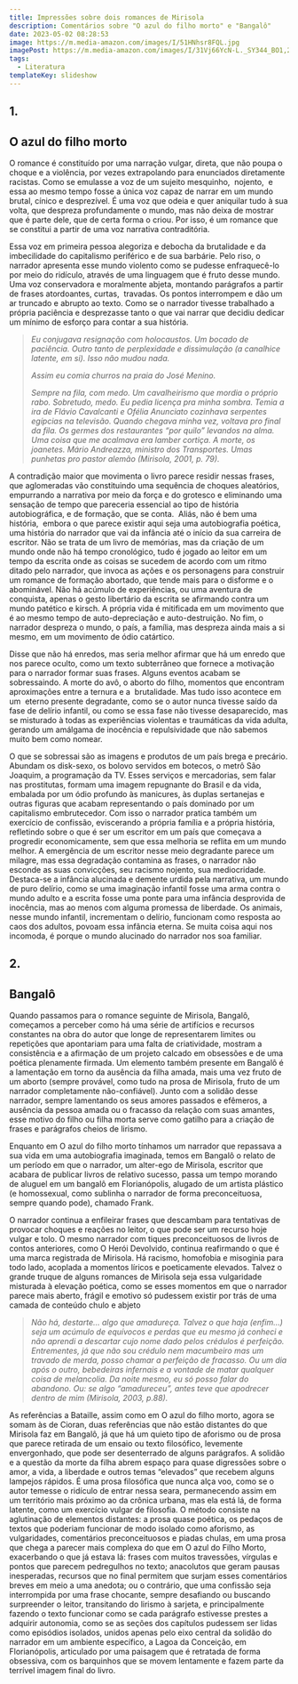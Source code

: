 ```yaml
---
title: Impressões sobre dois romances de Mirisola
description: Comentários sobre "O azul do filho morto" e "Bangalô"
date: 2023-05-02 08:28:53
image: https://m.media-amazon.com/images/I/51HNhsr8FQL.jpg
imagePost: https://m.media-amazon.com/images/I/31Vj66YcN-L._SY344_BO1,204,203,200_QL70_ML2_.jpg
tags:
  - Literatura
templateKey: slideshow
---
```

<!--StartFragment-->

## 1.

## O azul do filho morto 

O romance é constituído por uma narração vulgar, direta, que não poupa o choque e a violência, por vezes extrapolando para enunciados diretamente racistas. Como se emulasse a voz de um sujeito mesquinho,  nojento,  e essa ao mesmo tempo fosse a única voz capaz de narrar em um mundo brutal, cínico e desprezível. É uma voz que odeia e quer aniquilar tudo à sua volta, que despreza profundamente o mundo, mas não deixa de mostrar que é parte dele, que de certa forma o criou. Por isso, é um romance que se constitui a partir de uma voz narrativa contraditória.

Essa voz em primeira pessoa alegoriza e debocha da brutalidade e da imbecilidade do capitalismo periférico e de sua barbárie. Pelo riso, o narrador apresenta esse mundo violento como se pudesse enfraquecê-lo por meio do ridículo, através de uma linguagem que é fruto desse mundo. Uma voz conservadora e moralmente abjeta, montando parágrafos a partir de frases atordoantes, curtas,  travadas. Os pontos interrompem e dão um ar truncado e abrupto ao texto. Como se o narrador tivesse trabalhado a própria paciência e desprezasse tanto o que vai narrar que decidiu dedicar um mínimo de esforço para contar a sua história.

> *Eu conjugava resignação com holocaustos. Um bocado de paciência. Outro tanto de perplexidade e dissimulação (a canalhice latente, em si). Isso não mudou nada.*
>
> *Assim eu comia churros na praia do José Menino.*
>
> *Sempre na fila, com medo. Um cavalheirismo que mordia o próprio rabo. Sobretudo, medo. Eu pedia licença pra minha sombra. Temia a ira de Flávio Cavalcanti e Ofélia Anunciato cozinhava serpentes egípcias na televisão. Quando chegava minha vez, voltava pro final da fila. Os germes dos restaurantes “por quilo” levandos na alma. Uma coisa que me acalmava era lamber cortiça. A morte, os joanetes. Mário Andreazza, ministro dos Transportes. Umas punhetas pro pastor alemão (Mirisola, 2001, p. 79).*
>
>

A contradição maior que movimenta o livro parece residir nessas frases, que aglomeradas vão constituindo uma sequência de choques aleatórios, empurrando a narrativa por meio da força e do grotesco e eliminando uma sensação de tempo que pareceria essencial ao tipo de história autobiográfica, e de formação, que se conta.  Aliás, não é bem uma história,  embora o que parece existir aqui seja uma autobiografia poética, uma história do narrador que vai da infância até o início da sua carreira de escritor. Não se trata de um livro de memórias, mas da criação de um mundo onde não há tempo cronológico, tudo é jogado ao leitor em um tempo da escrita onde as coisas se sucedem de acordo com um ritmo ditado pelo narrador, que invoca as ações e os personagens para construir um romance de formação abortado, que tende mais para o disforme e o abominável. Não há acúmulo de experiências, ou uma aventura de conquista, apenas o gesto libertário da escrita se afirmando contra um mundo patético e kirsch. A própria vida é mitificada em um movimento que é ao mesmo tempo de auto-depreciação e auto-destruição. No fim, o narrador despreza o mundo, o país, a família, mas despreza ainda mais a si mesmo, em um movimento de ódio catártico.

Disse que não há enredos, mas seria melhor afirmar que há um enredo que nos parece oculto, como um texto subterrâneo que fornece a motivação para o narrador formar suas frases. Alguns eventos acabam se sobressaindo. A morte do avô, o aborto do filho, momentos que encontram aproximações entre a ternura e a  brutalidade. Mas tudo isso acontece em um  eterno presente degradante, como se o autor nunca tivesse saído da fase de delírio infantil, ou como se essa fase não tivesse desaparecido, mas se misturado à todas as experiências violentas e traumáticas da vida adulta, gerando um amálgama de inocência e repulsividade que não sabemos muito bem como nomear. 

O que se sobressai são as imagens e produtos de um país brega e precário. Abundam os disk-sexo, os bolovo servidos em botecos, o metrô São Joaquim, a programação da TV. Esses serviços e mercadorias, sem falar nas prostitutas, formam uma imagem repugnante do Brasil e da vida, embalada por um ódio profundo às manicures, às duplas sertanejas e outras figuras que acabam representando o país dominado por um capitalismo embrutecedor. Com isso o narrador pratica também um exercício de confissão, eviscerando a própria família e a própria história, refletindo sobre o que é ser um escritor em um país que começava a progredir economicamente, sem que essa melhoria se reflita em um mundo melhor. A emergência de um escritor nesse meio degradante parece um milagre, mas essa degradação contamina as frases, o narrador não esconde as suas convicções, seu racismo nojento, sua mediocridade. Destaca-se a infância alucinada e demente urdida pela narrativa, um mundo de puro delírio, como se uma imaginação infantil fosse uma arma contra o mundo adulto e a escrita fosse uma ponte para uma infância desprovida de inocência, mas ao menos com alguma promessa de liberdade. Os animais, nesse mundo infantil, incrementam o delírio, funcionam como resposta ao caos dos adultos, povoam essa infância eterna. Se muita coisa aqui nos incomoda, é porque o mundo alucinado do narrador nos soa familiar. 



## 2. 

## Bangalô 

Quando passamos para o romance seguinte de Mirisola, Bangalô, começamos a perceber como há uma série de artifícios e recursos constantes na obra do autor que longe de representarem limites ou repetições que apontariam para uma falta de criatividade, mostram a consistência e a afirmação de um projeto calcado em obsessões e de uma poética plenamente firmada. Um elemento também presente em Bangalô é a lamentação em torno da ausência da filha amada, mais uma vez fruto de um aborto (sempre provável, como tudo na prosa de Mirisola, fruto de um narrador completamente não-confiável). Junto com a solidão desse narrador, sempre lamentando os seus amores passados e efêmeros, a ausência da pessoa amada ou o fracasso da relação com suas amantes, esse motivo do filho ou filha morta serve como gatilho para a criação de frases e parágrafos cheios de lirismo.

Enquanto em O azul do filho morto tínhamos um narrador que repassava a sua vida em uma autobiografia imaginada, temos em Bangalô o relato de um período em que o narrador, um alter-ego de Mirisola, escritor que acabara de publicar livros de relativo sucesso, passa um tempo morando de aluguel em um bangalô em Florianópolis, alugado de um artista plástico (e homossexual, como sublinha o narrador de forma preconceituosa, sempre quando pode), chamado Frank. 

O narrador continua a enfileirar frases que descambam para tentativas de provocar choques e reações no leitor, o que pode ser um recurso hoje vulgar e tolo. O mesmo narrador com tiques preconceituosos de livros de contos anteriores, como O Herói Devolvido, continua reafirmando o que é uma marca registrada de Mirisola. Há racismo, homofobia e misoginia para todo lado, acoplada a momentos líricos e poeticamente elevados. Talvez o grande truque de alguns romances de Mirisola seja essa vulgaridade misturada à elevação poética, como se esses momentos em que o narrador parece mais aberto, frágil e emotivo só pudessem existir por trás de uma camada de conteúdo chulo e abjeto

> *Não há, destarte… algo que amadureça. Talvez o que haja (enfim…) seja um acúmulo de equívocos e perdas que eu mesmo já conheci e não aprendi a descartar cujo nome dado pelos crédulos é perfeição. Entrementes, já que não sou crédulo nem macumbeiro mas um travado de merda, posso chamar a perfeição de fracasso. Ou um dia após o outro, bebedeiras infernais e a vontade de matar qualquer coisa de melancolia. Da noite mesmo, eu só posso falar do abandono. Ou: se algo “amadureceu”, antes teve que apodrecer dentro de mim (Mirisola, 2003, p.88).* 

As referências a Bataille, assim como em O azul do filho morto, agora se somam às de Cioran, duas referências que não estão distantes do que Mirisola faz em Bangalô, já que há um quieto tipo de aforismo ou de prosa que parece retirada de um ensaio ou texto filosófico, levemente envergonhado, que pode ser desenterrado de alguns parágrafos. A solidão e a questão da morte da filha abrem espaço para quase digressões sobre o amor, a vida, a liberdade e outros temas “elevados” que recebem alguns lampejos rápidos. É uma prosa filosófica que nunca alça voo, como se o autor temesse o ridículo de entrar nessa seara, permanecendo assim em um território mais próximo ao da crônica urbana, mas ela está lá, de forma latente, como um exercício vulgar de filosofia. O método consiste na aglutinação de elementos distantes: a prosa quase poética, os pedaços de textos que poderiam funcionar de modo isolado como aforismo, as vulgaridades, comentários preconceituosos e piadas chulas, em uma prosa que chega a parecer mais complexa do que em O azul do Filho Morto, exacerbando o que já estava lá: frases com muitos travessões, vírgulas e pontos que parecem pedregulhos no texto; anacolutos que geram pausas inesperadas, recursos que no final permitem que surjam esses comentários breves em meio a uma anedota; ou o contrário, que uma confissão seja interrompida por uma frase chocante, sempre desafiando ou buscando surpreender o leitor, transitando do lirismo à sarjeta, e principalmente fazendo o texto funcionar como se cada parágrafo estivesse prestes a adquirir autonomia, como se as seções dos capítulos pudessem ser lidas como episódios isolados, unidos apenas pelo eixo central da solidão do narrador em um ambiente específico, a Lagoa da Conceição, em Florianópolis, articulado por uma paisagem que é retratada de forma obsessiva, com os barquinhos que se movem lentamente e fazem parte da terrível imagem final do livro. 

<!--EndFragment-->